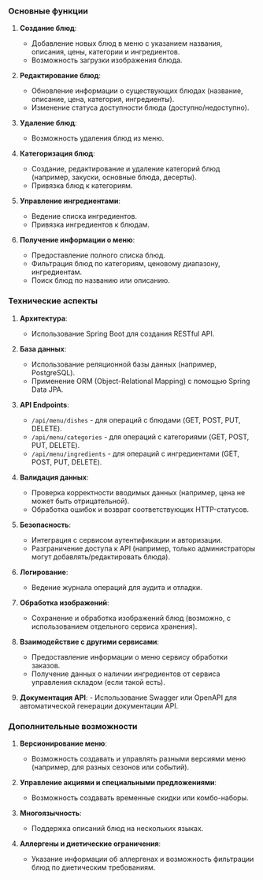 ### Основные функции

1. **Создание блюд**:
   - Добавление новых блюд в меню с указанием названия, описания, цены, категории и ингредиентов.
   - Возможность загрузки изображения блюда.

2. **Редактирование блюд**:
   - Обновление информации о существующих блюдах (название, описание, цена, категория, ингредиенты).
   - Изменение статуса доступности блюда (доступно/недоступно).

3. **Удаление блюд**:
   - Возможность удаления блюд из меню.

4. **Категоризация блюд**:
   - Создание, редактирование и удаление категорий блюд (например, закуски, основные блюда, десерты).
   - Привязка блюд к категориям.

5. **Управление ингредиентами**:
   - Ведение списка ингредиентов.
   - Привязка ингредиентов к блюдам.

6. **Получение информации о меню**:
   - Предоставление полного списка блюд.
   - Фильтрация блюд по категориям, ценовому диапазону, ингредиентам.
   - Поиск блюд по названию или описанию.

### Технические аспекты

1. **Архитектура**:
   - Использование Spring Boot для создания RESTful API.

2. **База данных**:
   - Использование реляционной базы данных (например, PostgreSQL).
   - Применение ORM (Object-Relational Mapping) с помощью Spring Data JPA.

3. **API Endpoints**:
   - `/api/menu/dishes` - для операций с блюдами (GET, POST, PUT, DELETE).
   - `/api/menu/categories` - для операций с категориями (GET, POST, PUT, DELETE).
   - `/api/menu/ingredients` - для операций с ингредиентами (GET, POST, PUT, DELETE).

4. **Валидация данных**:
   - Проверка корректности вводимых данных (например, цена не может быть отрицательной).
   - Обработка ошибок и возврат соответствующих HTTP-статусов.

5. **Безопасность**:
   - Интеграция с сервисом аутентификации и авторизации.
   - Разграничение доступа к API (например, только администраторы могут добавлять/редактировать блюда).

6. **Логирование**:
   - Ведение журнала операций для аудита и отладки.

7. **Обработка изображений**:
   - Сохранение и обработка изображений блюд (возможно, с использованием отдельного сервиса хранения).

8. **Взаимодействие с другими сервисами**:
   - Предоставление информации о меню сервису обработки заказов.
   - Получение данных о наличии ингредиентов от сервиса управления складом (если такой есть).

10.  **Документация API**:
    - Использование Swagger или OpenAPI для автоматической генерации документации API.

### Дополнительные возможности

1. **Версионирование меню**:
   - Возможность создавать и управлять разными версиями меню (например, для разных сезонов или событий).

2. **Управление акциями и специальными предложениями**:
   - Возможность создавать временные скидки или комбо-наборы.

3. **Многоязычность**:
   - Поддержка описаний блюд на нескольких языках.

4. **Аллергены и диетические ограничения**:
   - Указание информации об аллергенах и возможность фильтрации блюд по диетическим требованиям.
